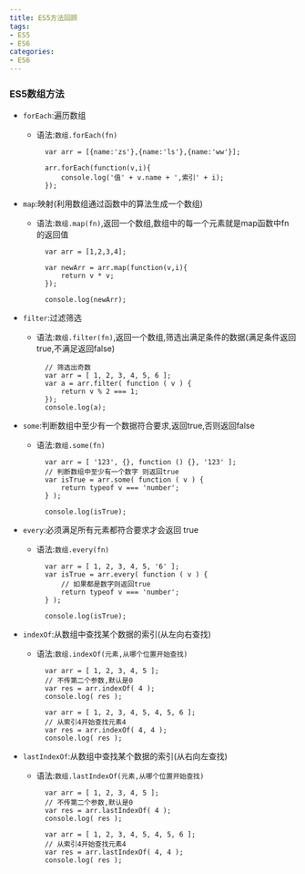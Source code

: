 ```yaml
---
title: ES5方法回顾
tags: 
- ES5
- ES6
categories:
- ES6
---
```

### ES5数组方法

- `forEach`:遍历数组
	- 语法:`数组.forEach(fn)`

			var arr = [{name:'zs'},{name:'ls'},{name:'ww'}];
			
			arr.forEach(function(v,i){
				console.log('值' + v.name + ',索引' + i);
			});


- `map`:映射(利用数组通过函数中的算法生成一个数组)
	- 语法:`数组.map(fn)`,返回一个数组,数组中的每一个元素就是map函数中fn的返回值

			var arr = [1,2,3,4];
			
			var newArr = arr.map(function(v,i){
				return v * v;
			});
			
			console.log(newArr);


- `filter`:过滤筛选
	- 语法:`数组.filter(fn)`,返回一个数组,筛选出满足条件的数据(满足条件返回true,不满足返回false)

			// 筛选出奇数
			var arr = [ 1, 2, 3, 4, 5, 6 ];
			var a = arr.filter( function ( v ) { 
				return v % 2 === 1;
			});
			console.log(a);
			

- `some`:判断数组中至少有一个数据符合要求,返回true,否则返回false
	- 语法:`数组.some(fn)`
		
			var arr = [ '123', {}, function () {}, '123' ];
			// 判断数组中至少有一个数字 则返回true
			var isTrue = arr.some( function ( v ) { 
				return typeof v === 'number';
			} );
			
			console.log(isTrue);
			


- `every`:必须满足所有元素都符合要求才会返回 true
	- 语法:`数组.every(fn)`
	
			var arr = [ 1, 2, 3, 4, 5, '6' ];
			var isTrue = arr.every( function ( v ) { 
				// 如果都是数字则返回true
				return typeof v === 'number';
			} );
			
			console.log(isTrue);


- `indexOf`:从数组中查找某个数据的索引(从左向右查找)
	- 语法:`数组.indexOf(元素,从哪个位置开始查找)`

			var arr = [ 1, 2, 3, 4, 5 ];
			// 不传第二个参数,默认是0
			var res = arr.indexOf( 4 );
			console.log( res );
		
			var arr = [ 1, 2, 3, 4, 5, 4, 5, 6 ];
			// 从索引4开始查找元素4
			var res = arr.indexOf( 4, 4 );
			console.log( res );


- `lastIndexOf`:从数组中查找某个数据的索引(从右向左查找)
	- 语法:`数组.lastIndexOf(元素,从哪个位置开始查找)`

			var arr = [ 1, 2, 3, 4, 5 ];
			// 不传第二个参数,默认是0
			var res = arr.lastIndexOf( 4 );
			console.log( res );
		
			var arr = [ 1, 2, 3, 4, 5, 4, 5, 6 ];
			// 从索引4开始查找元素4
			var res = arr.lastIndexOf( 4, 4 );
			console.log( res );

